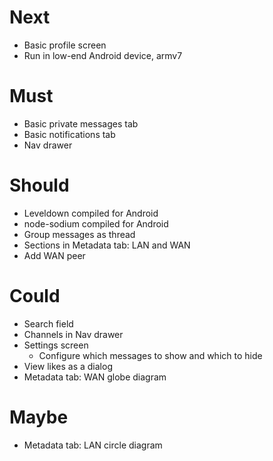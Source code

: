 # Next

- Basic profile screen
- Run in low-end Android device, armv7

# Must

- Basic private messages tab
- Basic notifications tab
- Nav drawer

# Should

- Leveldown compiled for Android
- node-sodium compiled for Android
- Group messages as thread
- Sections in Metadata tab: LAN and WAN
- Add WAN peer

# Could

- Search field
- Channels in Nav drawer
- Settings screen
  - Configure which messages to show and which to hide
- View likes as a dialog
- Metadata tab: WAN globe diagram

# Maybe

- Metadata tab: LAN circle diagram
